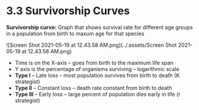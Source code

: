 # 3.3 Survivorship Curves
**Survivorship curve:** Graph that shows survival rate for different age groups in a population from birth to maxum age for that species

![Screen Shot 2021-05-19 at 12.43.58 AM.png](../.assets/Screen Shot 2021-05-19 at 12.43.58 AM.png)
- Time is on the X-axis – goes from birth to the maximum life span
- Y axis is the percentage of organisms surviving – logarithmic scale 
- **Type I** – Late loss – most population survives from birth to death (K strategist)
- **Type II** – Constant loss – death rate constant from birth to death
- **Type III** – Early loss – large percent of population dies early in life (r strategist)

